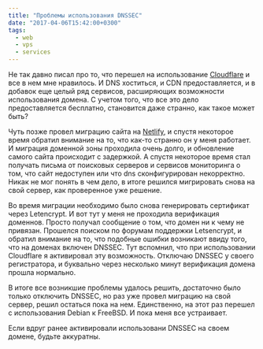 ```yaml
---
title: "Проблемы использования DNSSEC"
date: "2017-04-06T15:42:00+0300"
tags:
  - web
  - vps
  - services
---
```

Не так давно писал про то, что перешел на использование [Cloudflare](https://www.juev.org/2017/02/19/cloudflare/ "Cloudflare") и все в нем мне нравилось. И DNS хоститься, и CDN предоставляется, и в добавок еще целый ряд сервисов, расширяющих возможности использования домена. С учетом того, что все это дело предоставляется бесплатно, становится даже странно, как такое может быть?

Чуть позже провел миграцию сайта на [Netlify](https://www.juev.org/2017/03/12/netlify/ "Netlify как хостинг статических сайтов"), и спустя некоторое время обратил внимание на то, что как-то странно он у меня работает. И миграция доменной зоны проходила очень долго, и обновление самого сайта происходит с задержкой. А спустя некоторое время стал получать письма от поисковых серверов и сервисов мониторинга о том, что сайт недоступен или что dns сконфигурирован некорректно. Никак не мог понять в чем дело, в итоге решился мигрировать снова на свой сервер, как проверенное уже решение.

Во время миграции необходимо было снова генерировать сертификат через Letencrypt. И вот тут у меня не проходила верификация доменнов. Просто получал сообщение о том, что домен ни к чему не привязан. Прошелся поиском по форумам поддержки Letsencrypt, и обратил внимание на то, что подобные ошибки возникают ввиду того, что на доменах включен DNSSEC. Тут вспомнил, что при использовании Cloudflare я активировал эту возможность. Отключаю DNSSEC у своего регистратора, и буквально через несколько минут верификация домена прошла нормально.

В итоге все возникшие проблемы удалось решить, достаточно было только отключить DNSSEC, но раз уже провел миграцию на свой сервер, решил остаться пока на нем. Единственно, на этот раз перешел с использования Debian к FreeBSD. И пока меня все устраивает.

Если вдруг ранее активировали использовани DNSSEC на своем домене, будьте аккуратны.
